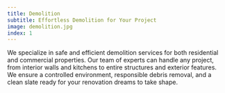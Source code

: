 ```yaml
---
title: Demolition
subtitle: Effortless Demolition for Your Project
image: demolition.jpg
index: 1
---
```

We specialize in safe and efficient demolition services for both residential and commercial properties.  Our team of experts can handle any project, from interior walls and kitchens to entire structures and exterior features.  We ensure a controlled environment, responsible debris removal, and a clean slate ready for your renovation dreams to take shape. 
